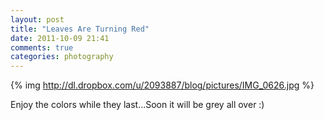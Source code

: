```yaml
---
layout: post
title: "Leaves Are Turning Red"
date: 2011-10-09 21:41
comments: true
categories: photography
---
```

{% img http://dl.dropbox.com/u/2093887/blog/pictures/IMG_0626.jpg %}

Enjoy the colors while they last...Soon it will be grey all over :)
